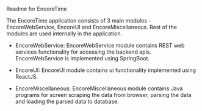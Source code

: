 Readme for EncoreTime

The EncoreTime application consists of 3 main modules - EncoreWebService, EncoreUI and EncoreMiscellaneous. Rest of the modules are used internally in the application.

* EncoreWebService:
	EncoreWebService module contains REST web services functionality for accessing the backend apis. EncoreWebService is implemented using SpringBoot.
	
* EncoreUI:
	EncoreUI module contains ui functionality implemented using ReactJS.
	
* EncoreMiscellaneous:
	EncoreMiscellaneous module contains Java programs for screen scraping the data from browser, parsing the data and loading the parsed data to database.